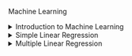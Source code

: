 Machine Learning

<details>
<summary>Introduction to Machine Learning</summary>
<br>
  
Machine Learning
- Implicit Programming vs Explicit Programming
- Use Cases of Machine Learning
- History of Machine Learning

Artificial Intelligence vs Machine Learning vs Deep Learning
- AI vs ML vs DL
- Why Machine Learning When We Have Deep Learning

Types of Machine Learning
- Based on Learning Style
  1. Supervised Machine Learning
  2. Unsupervised Machine Learning
  3. Semi-Supervised Learning
  4. Reinforcement Learning
- Based on How the Model is Trained or Updated
  1. Batch Learning (Offline Learning)
  2. Online Learning (Incremental Learning)
- Based on How a Machine Learning Algorithm Processes and Uses Data
  1. Instance-Based Learning
  2. Model-Based Learning

Machine Learning Challenges
  1. Data Collection
  2. Insufficient Data/Labelled Data
  3. Non-Representative Data
  4. Poor Quality Data
  5. Irrelevant Features
  6. Overfitting
  7. Underfitting
  8. Software Integration
  9. Offline Learning/Deployment
  10. Cost Involved

 Machine Learning Development Life Cycle
  1. Frame the Problem
  2. Gathering Data
  3. Data Preprocessing
  4. Exploratory Data Analysis (EDA)
  5. Feature Engineering & Selection
  6. Model Training, Evaluation & Selection
  7. Model Deployment
  8. Testing
  9. Optimize
</details>

<details>
<summary>Simple Linear Regression</summary>
<br>
  
Simple Linear Regression

- Introduction
- Mathematical Representation
- Objective
- Closed-Form Solution
- Non Closed-Form Solution (Gradient Descent)
- Training the Model
- Assumptions
- Use Cases
- Conclusion

Regression Metrics

1. Mean Squared Error (MSE)
2. Root Mean Squared Error (RMSE)
3. Mean Absolute Error (MAE)
4. Coefficient of Determination (R^2)
5. Adjusted (R^2)
6. Residual Sum of Squares (RSS)

- Derivation of the Closed-Form Solution for Simple Linear Regression
</details>

<details>
<summary>Multiple Linear Regression</summary>
<br>
  
Multiple Linear Regression

- Introduction
- The Multiple Linear Regression Equation
- Advantages & Disadvantages of MLS
- Is sklearn.linear_model.LinearRegression use this β = (XᵀX)⁻¹XᵀY
- SVD-based approach to fit the linear regression model
- Derivation of Multiple Linear Regression Coefficient Estimation Formula (Closed-Form Solution)

</details>
